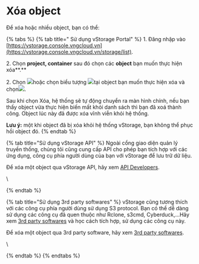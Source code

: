 # Xóa object

Để xóa hoặc nhiều object, bạn có thể:

{% tabs %}
{% tab title=" Sử dụng vStorage Portal" %}
1\. Đăng nhập vào [https://vstorage.console.vngcloud.vn](https://vstorage.console.vngcloud.vn/storage/list).

2\. Chọn **project, container** sau đó chọn các **object** bạn muốn thực hiện xóa**.**

2\. Chọn ![](https://docs.vngcloud.vn/download/thumbnails/49648534/image2023-3-6\_11-3-40.png?version=1\&modificationDate=1678075421000\&api=v2)hoặc chọn biểu tượng ![](https://docs.vngcloud.vn/download/thumbnails/49648534/image2023-2-6\_10-20-54.png?version=1\&modificationDate=1678075363000\&api=v2)tại object bạn muốn thực hiện xóa và chọn![](https://docs.vngcloud.vn/download/attachments/49648534/image2023-3-6\_11-4-15.png?version=1\&modificationDate=1678075456000\&api=v2).

Sau khi chọn Xóa, hệ thống sẽ tự động chuyển ra màn hình chính, nếu bạn thấy object vừa thực hiện biến mất khỏi danh sách thì bạn đã xoá thành công. Object lúc này đã được xóa vĩnh viễn khỏi hệ thống.

**Lưu ý:** một khi object đã bị xóa khỏi hệ thống vStorage, bạn không thể phục hồi object đó.
{% endtab %}

{% tab title="Sử dụng vStorage API" %}
Ngoài cổng giao diện quản lý truyền thống, chúng tôi cũng cung cấp API cho phép bạn tích hợp với các ứng dụng, công cụ phía người dùng của bạn với vStorage để lưu trữ dữ liệu.

Để xóa một object qua vStorage API, hãy xem [API Developers](https://docs.vngcloud.vn/display/VV/API+Developers).

\

{% endtab %}

{% tab title="Sử dụng 3rd party softwares" %}
vStorage cũng tương thích với các công cụ phía người dùng sử dụng S3 protocol. Bạn có thể dễ dàng sử dụng các công cụ đã quen thuộc như Rclone, s3cmd, Cyberduck,...Hãy xem [3rd party softwares](https://docs.vngcloud.vn/display/VV/3rd+party+softwares) và học cách tích hợp, sử dụng các công cụ này.&#x20;

Để xóa một object qua 3rd party software, hãy xem [3rd party softwares](https://docs.vngcloud.vn/display/VV/3rd+party+softwares).

\

{% endtab %}
{% endtabs %}
